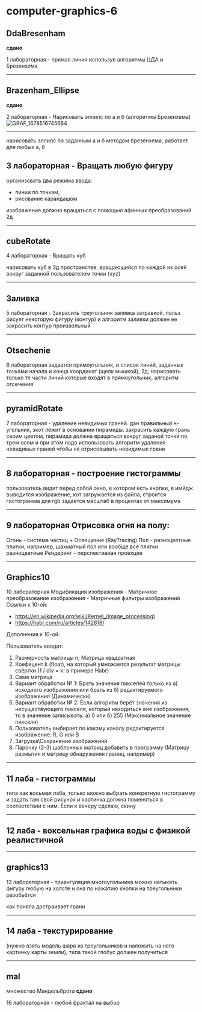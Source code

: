 # computer-graphics-6
## __DdaBresenham__
__сдано__

1 лабораторная - прямая линия используя алгоритмы ЦДА и Брезенхема  
____
## __Brazenham_Ellipse__
__сдано__

2 лабораторная - Нарисовать эллипс по а и б (алгоритмы Брезенхема)
![GRAF_1678516745684](https://user-images.githubusercontent.com/83748388/224469519-062e28b4-5c01-4a3a-945a-b01a61c02929.png)
____
нарисовать эллипс по заданным а и б методом брезенхема, работает для любых а, б
## 3 лабораторная - Вращать любую фигуру
организовать два режима ввода: 
* линии по точкам,
* рисование карандашом

изображение должно вращаться с помощью афинных преобразований 2д
____
## __cubeRotate__
4 лабораторная - Вращать куб

нарисовать куб в 3д пространстве, вращающийся по каждой из осей вокруг заданной пользователем точки (хyz)
____
## __Заливка__
5 лабораторная - Закрасить треугольник
заливка затравкой. польз рисует некоторую фигуру (контур) и алгоритм заливки должен ее закрасить
контур произвольный
____
##  __Otsechenie__
6 лабораторная 
задается прямоугольник, и список линий, заданных точками начала и конца координат (щелк мышкой), 2д; нарисовать только те части линий которые входят в прямоугольник, алгоритм отсечения
____
## __pyramidRotate__
7 лабораторная - удаление невидимых граней. 
дан правильный н-угольник, зкот лежит в основании пирамиды. закрасить каждую грань своим цветом, пирамида должна вращаться вокруг заданой точки по трем осям
и при этом надо использовать алгоритм удаления невидимых граней
чтобы не отрисовывать невидимые грани
____
## 8 лабораторная - построение гистограммы
пользователь видит перед собой окно, в котором есть кнопки, в имйдж выводится изображение, кот загружается из файла, строится гистограмма для rgb задается масштаб
в процентах
от максимума
____
## 9 лабораторная Отрисовка огня на полу:
Огонь - система частиц + Освещение (RayTracing)
Пол - разноцветные плитки, например, шахматный пол или вообще все плитки разноцветные
Рендеринг - перспективная проекция
____
## __Graphics10__
10 лабораторная Модификация изображения - Матричное преобразование изображения - Матричные фильтры изображений
Ссылки к 10-ой:
* https://en.wikipedia.org/wiki/Kernel_(image_processing)
* https://habr.com/ru/articles/142818/
  
Дополнения к 10-ой:

 Пользователь вводит:
1. Размерность матрицы n; Матрица квадратная
2. Коефицент k (float), на который умножается результат матрицы свёртки (1 / div = k: в примере Habr)
3. Сама матрица
4. Вариант обработки № 1: Брать значения пикселей только из а) исходного изображения или брать из б) редактируемого изображения (Динамически)
5. Вариант обработки № 2: Если алгоритм берёт значения из несуществующего пикселя, который находиться вне изображения, то в значение записывать: а) 0 или б) 255 (Максимальное значение пикселя)
6. Пользователь выбирает по какому каналу редактируется изображение: R, G или B
7. Загрузка\Сохранение изображений
8. Парочку (2-3) шаблонных матриц добавить в программу (Матрицу размытия и матрицу обнаружения границ, например) 

____
## 11 лаба - гистограммы

типа как восьмая лаба, только можно выбрать конкретную гистограмму и задать там свой рисунок и картинка должна поменяться в соответствии с ним. Если к вечеру сделаю, скину
____
## 12 лаба - воксельная графика воды с физикой реалистичной
____
## __graphics13__
13 лабораторная - триангуляция многоугольника
можно натыкать фигуру любую на холсте и она по нажатию кнопки на треугольники разобьётся

как поняла достраивает грани
____
## 14 лаба - текстурирование 
(нужно взять модель шара из треугольников и наложить на него картинку карты земли), типа такой глобус должен получиться
____
## __mal__
множество Мандельброта
__сдано__

16 лабораторная - любой фрактал на выбор